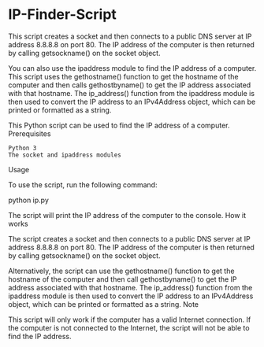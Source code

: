 # IP-Finder-Script
This script creates a socket and then connects to a public DNS server at IP address 8.8.8.8 on port 80. The IP address of the computer is then returned by calling getsockname() on the socket object.

You can also use the ipaddress module to find the IP address of a computer.
This script uses the gethostname() function to get the hostname of the computer and then calls gethostbyname() to get the IP address associated with that hostname. The ip_address() function from the ipaddress module is then used to convert the IP address to an IPv4Address object, which can be printed or formatted as a string.

This Python script can be used to find the IP address of a computer.
Prerequisites

    Python 3
    The socket and ipaddress modules

Usage

To use the script, run the following command:

python ip.py

The script will print the IP address of the computer to the console.
How it works

The script creates a socket and then connects to a public DNS server at IP address 8.8.8.8 on port 80. The IP address of the computer is then returned by calling getsockname() on the socket object.

Alternatively, the script can use the gethostname() function to get the hostname of the computer and then call gethostbyname() to get the IP address associated with that hostname. The ip_address() function from the ipaddress module is then used to convert the IP address to an IPv4Address object, which can be printed or formatted as a string.
Note

This script will only work if the computer has a valid Internet connection. If the computer is not connected to the Internet, the script will not be able to find the IP address.

